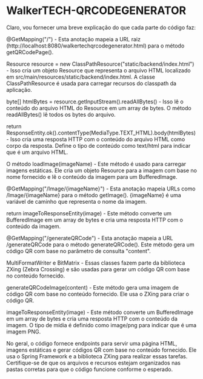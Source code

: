 # WalkerTECH-QRCODEGENERATOR
Claro, vou fornecer uma breve explicação do que cada parte do código faz:

@GetMapping("/") - Esta anotação mapeia a URL raiz (http://localhost:8080/walkertechqrcodegenerator.html) para o método getQRCodePage().

Resource resource = new ClassPathResource("static/backend/index.html") - Isso cria um objeto Resource que representa o arquivo HTML localizado em src/main/resources/static/backend/index.html. A classe ClassPathResource é usada para carregar recursos do classpath da aplicação.

byte[] htmlBytes = resource.getInputStream().readAllBytes() - Isso lê o conteúdo do arquivo HTML do Resource em um array de bytes. O método readAllBytes() lê todos os bytes do arquivo.

return ResponseEntity.ok().contentType(MediaType.TEXT_HTML).body(htmlBytes) - Isso cria uma resposta HTTP com o conteúdo do arquivo HTML como corpo da resposta. Define o tipo de conteúdo como text/html para indicar que é um arquivo HTML.

O método loadImage(imageName) - Este método é usado para carregar imagens estáticas. Ele cria um objeto Resource para a imagem com base no nome fornecido e lê o conteúdo da imagem para um BufferedImage.

@GetMapping("/Image/{imageName}") - Esta anotação mapeia URLs como /Image/{imageName} para o método getImage(). {imageName} é uma variável de caminho que representa o nome da imagem.

return imageToResponseEntity(image) - Este método converte um BufferedImage em um array de bytes e cria uma resposta HTTP com o conteúdo da imagem.

@GetMapping("/generateQRCode") - Esta anotação mapeia a URL /generateQRCode para o método generateQRCode(). Este método gera um código QR com base no parâmetro de consulta "content".

MultiFormatWriter e BitMatrix - Essas classes fazem parte da biblioteca ZXing (Zebra Crossing) e são usadas para gerar um código QR com base no conteúdo fornecido.

generateQRCodeImage(content) - Este método gera uma imagem de código QR com base no conteúdo fornecido. Ele usa o ZXing para criar o código QR.

imageToResponseEntity(image) - Este método converte um BufferedImage em um array de bytes e cria uma resposta HTTP com o conteúdo da imagem. O tipo de mídia é definido como image/png para indicar que é uma imagem PNG.

No geral, o código fornece endpoints para servir uma página HTML, imagens estáticas e gerar códigos QR com base no conteúdo fornecido. Ele usa o Spring Framework e a biblioteca ZXing para realizar essas tarefas. Certifique-se de que os arquivos e recursos estejam organizados nas pastas corretas para que o código funcione conforme o esperado.
